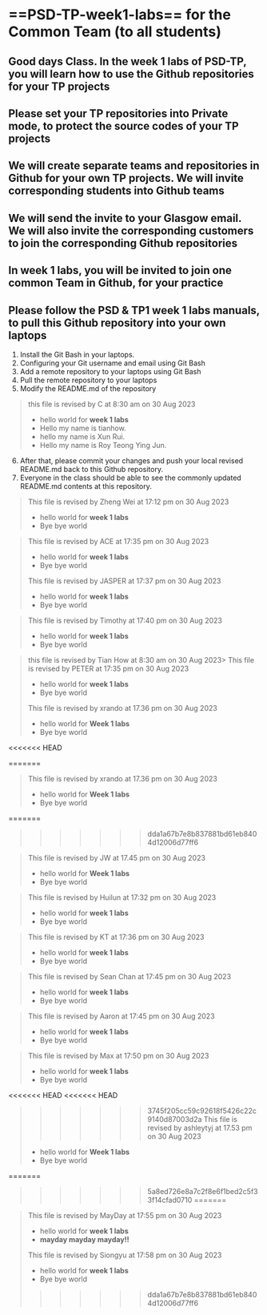 # ==PSD-TP-week1-labs== for the Common Team (to all students)

## Good days Class. In the week 1 labs of PSD-TP, you will learn how to use the Github repositories for your TP projects

## Please set your TP repositories into Private mode, to protect the source codes of your TP projects

## We will create separate teams and repositories in Github for your own TP projects. We will invite corresponding students into Github teams

## We will send the invite to your Glasgow email. We will also invite the corresponding customers to join the corresponding Github repositories

## In week 1 labs, you will be invited to join one common Team in Github, for your practice

## Please follow the PSD & TP1 week 1 labs manuals, to pull this Github repository into your own laptops

1. Install the Git Bash in your laptops.
2. Configuring your Git username and email using Git Bash
3. Add a remote repository to your laptops using Git Bash
4. Pull the remote repository to your laptops
5. Modify the README.md of the repository

> this file is revised by C at 8:30 am on 30 Aug 2023
>
> - hello world for **week 1 labs**
> - Hello my name is tianhow.
> - hello my name is Xun Rui.
> - Hello my name is Roy Teong Ying Jun.

6. After that, please commit your changes and push your local revised README.md back to this Github repository.
7. Everyone in the class should be able to see the commonly updated README.md contents at this repository. 


> This file is revised by Zheng Wei at 17:12 pm on 30 Aug 2023
> - hello world for **week 1 labs**
> - Bye bye world
>

> This file is revised by ACE at 17:35 pm on 30 Aug 2023
> - hello world for **week 1 labs**
> - Bye bye world
>
> This file is revised by JASPER at 17:37 pm on 30 Aug 2023
> - hello world for **week 1 labs**
> - Bye bye world
>

> This file is revised by Timothy at 17:40 pm on 30 Aug 2023
> - hello world for **week 1 labs**
> - Bye bye world

> this file is revised by Tian How at 8:30 am on 30 Aug 2023>
> This file is revised by PETER at 17:35 pm on 30 Aug 2023
> - hello world for **week 1 labs**
> - Bye bye world
>
> This file is revised by xrando at 17.36 pm on 30 Aug 2023
> - hello world for **Week 1 labs**
> - Bye bye world
>
<<<<<<< HEAD

=======
> This file is revised by xrando at 17.36 pm on 30 Aug 2023
> - hello world for **Week 1 labs**
> - Bye bye world
>
=======
>>>>>>> dda1a67b7e8b837881bd61eb8404d12006d77ff6

> This file is revised by JW at 17.45 pm on 30 Aug 2023
> - hello world for **Week 1 labs**
> - Bye bye world
>

> This file is revised by Huilun at 17:32 pm on 30 Aug 2023
> - hello world for **week 1 labs**
> - Bye bye world
>

> This file is revised by KT at 17:36 pm on 30 Aug 2023
> - hello world for **week 1 labs**
> - Bye bye world
>

> This file is revised by Sean Chan at 17:45 pm on 30 Aug 2023
> - hello world for **week 1 labs**
> - Bye bye world
>

> This file is revised by Aaron at 17:45 pm on 30 Aug 2023
> - hello world for **week 1 labs**
> - Bye bye world
>

> This file is revised by Max at 17:50 pm on 30 Aug 2023
> - hello world for **week 1 labs**
> - Bye bye world
>
<<<<<<< HEAD
<<<<<<< HEAD
>>>>>>> 3745f205cc59c92618f5426c22c9140d87003d2a
> This file is revised by ashleytyj at 17.53 pm on 30 Aug 2023
> - hello world for **Week 1 labs**
> - Bye bye world

=======
>>>>>>> 5a8ed726e8a7c2f8e6f1bed2c5f33f14cfad0710
=======

> This file is revised by MayDay at 17:55 pm on 30 Aug 2023
> - hello world for **week 1 labs**
> - __mayday mayday mayday!!__
>
>
> This file is revised by Siongyu at 17:58 pm on 30 Aug 2023
> - hello world for **week 1 labs**
> - Bye bye world
>>>>>>> dda1a67b7e8b837881bd61eb8404d12006d77ff6
